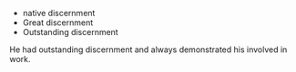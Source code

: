 - native discernment
- Great discernment
- Outstanding discernment

He had outstanding discernment and always demonstrated his involved in work.
